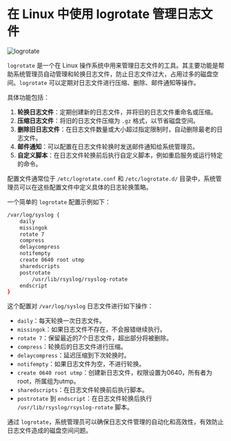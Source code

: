 # 在 Linux 中使用 logrotate 管理日志文件

![logrotate](https://pic.shejibiji.com/i/2024/07/04/66867eff12058.jpg)

`logrotate` 是一个在 Linux 操作系统中用来管理日志文件的工具。其主要功能是帮助系统管理员自动管理和轮换日志文件，防止日志文件过大，占用过多的磁盘空间。`logrotate` 可以定期对日志文件进行压缩、删除、邮件通知等操作。

具体功能包括：

1. **轮换日志文件**：定期创建新的日志文件，并将旧的日志文件重命名或压缩。
2. **压缩日志文件**：将旧的日志文件压缩为 `.gz` 格式，以节省磁盘空间。
3. **删除旧日志文件**：在日志文件数量或大小超过指定限制时，自动删除最老的日志文件。
4. **邮件通知**：可以配置在日志文件轮换时发送邮件通知给系统管理员。
5. **自定义脚本**：在日志文件轮换前后执行自定义脚本，例如重启服务或运行特定的命令。

配置文件通常位于 `/etc/logrotate.conf` 和 `/etc/logrotate.d/` 目录中，系统管理员可以在这些配置文件中定义具体的日志轮换策略。

一个简单的 `logrotate` 配置示例如下：

```bash
/var/log/syslog {
    daily
    missingok
    rotate 7
    compress
    delaycompress
    notifempty
    create 0640 root utmp
    sharedscripts
    postrotate
        /usr/lib/rsyslog/rsyslog-rotate
    endscript
}
```

这个配置对 `/var/log/syslog` 日志文件进行如下操作：

- `daily`：每天轮换一次日志文件。
- `missingok`：如果日志文件不存在，不会报错继续执行。
- `rotate 7`：保留最近的7个日志文件，超出部分将被删除。
- `compress`：轮换后的日志文件进行压缩。
- `delaycompress`：延迟压缩到下次轮换时。
- `notifempty`：如果日志文件为空，不进行轮换。
- `create 0640 root utmp`：创建新日志文件，权限设置为0640，所有者为root，所属组为utmp。
- `sharedscripts`：在日志文件轮换前后执行脚本。
- `postrotate` 到 `endscript`：在日志文件轮换后执行 `/usr/lib/rsyslog/rsyslog-rotate` 脚本。

通过 `logrotate`，系统管理员可以确保日志文件管理的自动化和高效性，有效防止日志文件造成的磁盘空间问题。